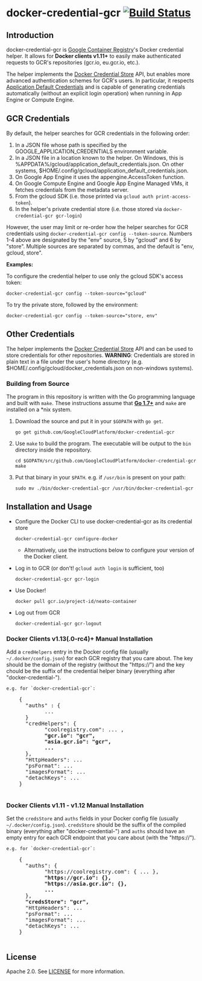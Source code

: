 # docker-credential-gcr [![Build Status](https://travis-ci.org/GoogleCloudPlatform/docker-credential-gcr.svg?branch=master)](https://travis-ci.org/GoogleCloudPlatform/docker-credential-gcr)

## Introduction

docker-credential-gcr is [Google Container Registry](https://cloud.google.com/container-registry/)'s Docker credential helper. It allows for **Docker clients v1.11+** to easily make authenticated requests to GCR's repositories (gcr.io, eu.gcr.io, etc.).

The helper implements the [Docker Credential Store](https://docs.docker.com/engine/reference/commandline/login/#/credentials-store) API, but enables more advanced authentication schemes for GCR's users. In particular, it respects [Application Default Credentials](https://developers.google.com/identity/protocols/application-default-credentials) and is capable of generating credentials automatically (without an explicit login operation) when running in App Engine or Compute Engine.

## GCR Credentials

By default, the helper searches for GCR credentials in the following order:

1. In a JSON file whose path is specified by the GOOGLE_APPLICATION_CREDENTIALS environment variable.
2. In a JSON file in a location known to the helper. 
	On Windows, this is %APPDATA%/gcloud/application_default_credentials.json.
	On other systems, $HOME/.config/gcloud/application_default_credentials.json.
3. On Google App Engine it uses the appengine.AccessToken function.
4. On Google Compute Engine and Google App Engine Managed VMs, it fetches credentials from the metadata server.
5. From the gcloud SDK (i.e. those printed via `gcloud auth print-access-token`).
6. In the helper's private credential store (i.e. those stored via `docker-credential-gcr gcr-login`)

However, the user may limit or re-order how the helper searches for GCR credentials using `docker-credential-gcr config --token-source`. Numbers 1-4 above are designated by the "env" source, 5 by "gcloud" and 6 by "store". Multiple sources are separated by commas, and the default is "env, gcloud, store".

**Examples:**

To configure the credential helper to use only the gcloud SDK's access token:
```shell
docker-credential-gcr config --token-source="gcloud"
```

To try the private store, followed by the environment:
```shell
docker-credential-gcr config --token-source="store, env"
```

## Other Credentials

The helper implements the [Docker Credential Store](https://docs.docker.com/engine/reference/commandline/login/#/credentials-store) API and can be used to store credentials for other repositories. **WARNING**: Credentials are stored in plain text in a file under the user's home directory (e.g. $HOME/.config/gcloud/docker_credentials.json on non-windows systems).

### Building from Source

The program in this repository is written with the Go programming language and built with `make`. These instructions assume that [**Go 1.7+**](https://golang.org/) and `make` are installed on a *nix system.

1. Download the source and put it in your `$GOPATH` with `go get`.

	```shell
    go get github.com/GoogleCloudPlatform/docker-credential-gcr
	```

2. Use `make` to build the program. The executable will be output to the `bin` directory inside the repository.

	```shell
    cd $GOPATH/src/github.com/GoogleCloudPlatform/docker-credential-gcr
    make
	```

3. Put that binary in your `$PATH`.
	e.g. if `/usr/bin` is present on your path:

	```shell
    sudo mv ./bin/docker-credential-gcr /usr/bin/docker-credential-gcr
	```

## Installation and Usage
* Configure the Docker CLI to use docker-credential-gcr as its credential store

	```shell
    docker-credential-gcr configure-docker
    ```
  * Alternatively, use the instructions below to configure your version of the Docker client.
  
* Log in to GCR (or don't! ```gcloud auth login``` is sufficient, too)

	```shell
    docker-credential-gcr gcr-login
    ```
* Use Docker!

	```shell
    docker pull gcr.io/project-id/neato-container
    ```
* Log out from GCR

	```shell
    docker-credential-gcr gcr-logout
    ```

### Docker Clients v1.13(.0-rc4)+ Manual Installation

Add a `credHelpers` entry in the Docker config file (usually `~/.docker/config.json`) for each GCR registry that you care about. The key should be the domain of the registry (without the "https://") and the key chould be the suffix of the credential helper binary (everything after "docker-credential-").

	e.g. for `docker-credential-gcr`:

  <pre>
    {
      "auths" : {
            ...
      }
      "credHelpers": {
            "coolregistry.com": ... ,
            <b>"gcr.io": "gcr",
            "asia.gcr.io": "gcr",
            ...</b>
      },
      "HttpHeaders": ...
      "psFormat": ...
      "imagesFormat": ...
      "detachKeys": ...
    }
  </pre>


### Docker Clients v1.11 - v1.12 Manual Installation
Set the `credsStore` and `auths` fields in your Docker config file (usually `~/.docker/config.json`). `credsStore` should be the suffix of the compiled binary (everything after "docker-credential-") and `auths` should have an empty entry for each GCR endpoint that you care about (with the "https://").

	e.g. for `docker-credential-gcr`:

  <pre>
    {
      "auths": {
            "https://coolregistry.com": { ... },
            <b>"https://gcr.io": {},
            "https://asia.gcr.io": {},
            ...</b>
      },
      <b>"credsStore": "gcr",</b>
      "HttpHeaders": ...
      "psFormat": ...
      "imagesFormat": ...
      "detachKeys": ...
    }
  </pre>

## License

Apache 2.0. See [LICENSE](LICENSE) for more information.
